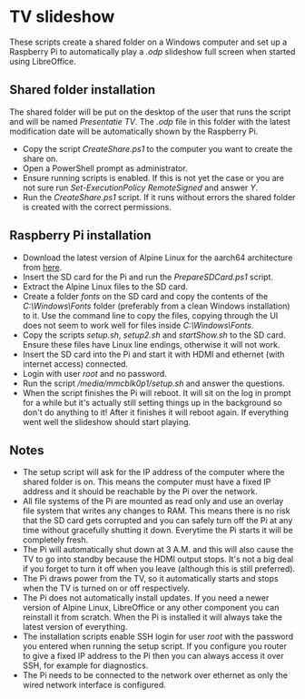 # TV slideshow
These scripts create a shared folder on a Windows computer and set up a Raspberry Pi to automatically play a *.odp* slideshow full screen when started using LibreOffice.

## Shared folder installation
The shared folder will be put on the desktop of the user that runs the script and will be named *Presentatie TV*. The *.odp* file in this folder with the latest modification date will be automatically shown by the Raspberry Pi. 
* Copy the script *CreateShare.ps1* to the computer you want to create the share on.
* Open a PowerShell prompt as administrator.
* Ensure running scripts is enabled. If this is not yet the case or you are not sure run *Set-ExecutionPolicy RemoteSigned* and answer *Y*.
* Run the *CreateShare.ps1* script. If it runs without errors the shared folder is created with the correct permissions.

## Raspberry Pi installation
* Download the latest version of Alpine Linux for the aarch64 architecture from [here](https://alpinelinux.org/downloads/).
* Insert the SD card for the Pi and run the *PrepareSDCard.ps1* script.
* Extract the Alpine Linux files to the SD card.
* Create a folder *fonts* on the SD card and copy the contents of the *C:\Windows\Fonts* folder (preferably from a clean Windows installation) to it. Use the command line to copy the files, copying through the UI does not seem to work well for files inside *C:\Windows\Fonts*.
* Copy the scripts *setup.sh*, *setup2.sh* and *startShow.sh* to the SD card. Ensure these files have Linux line endings, otherwise it will not work.
* Insert the SD card into the Pi and start it with HDMI and ethernet (with internet access) connected.
* Login with user *root* and no password.
* Run the script */media/mmcblk0p1/setup.sh* and answer the questions.
* When the script finishes the Pi will reboot. It will sit on the log in prompt for a while but it's actually still setting things up in the background so don't do anything to it! After it finishes it will reboot again. If everything went well the slideshow should start playing.

## Notes
* The setup script will ask for the IP address of the computer where the shared folder is on. This means the computer must have a fixed IP address and it should be reachable by the Pi over the network.
* All file systems of the Pi are mounted as read only and use an overlay file system that writes any changes to RAM. This means there is no risk that the SD card gets corrupted and you can safely turn off the Pi at any time without gracefully shutting it down. Everytime the Pi starts it will be completely fresh.
* The Pi will automatically shut down at 3 A.M. and this will also cause the TV to go into standby because the HDMI output stops. It's not a big deal if you forget to turn it off when you leave (although this is still preferred).
* The Pi draws power from the TV, so it automatically starts and stops when the TV is turned on or off respectively.
* The Pi does not automatically install updates. If you need a newer version of Alpine Linux, LibreOffice or any other component you can reinstall it from scratch. When the Pi is installed it will always take the latest version of everything.
* The installation scripts enable SSH login for user *root* with the password you entered when running the setup script. If you configure you router to give a fixed IP address to the Pi then you can always access it over SSH, for example for diagnostics.
* The Pi needs to be connected to the network over ethernet as only the wired network interface is configured.